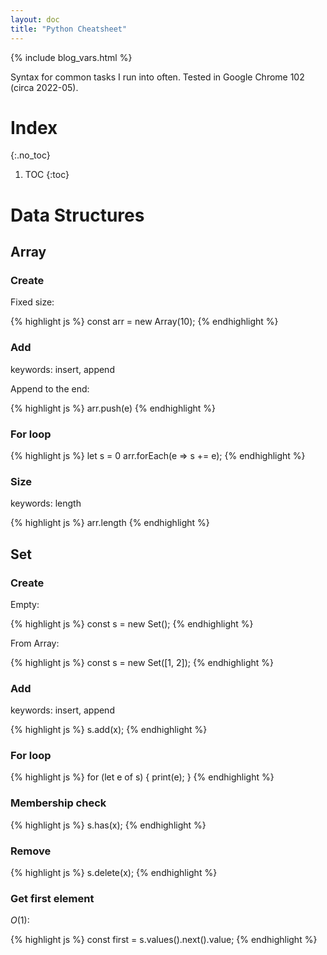 ```yaml
---
layout: doc
title: "Python Cheatsheet"
---
```


{% include blog_vars.html %}

Syntax for common tasks I run into often. Tested in Google Chrome 102 (circa 2022-05).

# Index
{:.no_toc}

1. TOC
{:toc}


# Data Structures

## Array

### Create

Fixed size:

{% highlight js %}
const arr = new Array(10);
{% endhighlight %}

### Add

keywords: insert, append

Append to the end:

{% highlight js %}
arr.push(e)
{% endhighlight %}

### For loop

{% highlight js %}
let s = 0
arr.forEach(e => s += e);
{% endhighlight %}

### Size

keywords: length

{% highlight js %}
arr.length
{% endhighlight %}

## Set

### Create

Empty:

{% highlight js %}
const s = new Set();
{% endhighlight %}

From Array:

{% highlight js %}
const s = new Set([1, 2]);
{% endhighlight %}

### Add

keywords: insert, append

{% highlight js %}
s.add(x);
{% endhighlight %}

### For loop

{% highlight js %}
for (let e of s) {
  print(e);
}
{% endhighlight %}

### Membership check

{% highlight js %}
s.has(x);
{% endhighlight %}

### Remove

{% highlight js %}
s.delete(x);
{% endhighlight %}

### Get first element

$O(1)$:

{% highlight js %}
const first = s.values().next().value;
{% endhighlight %}
